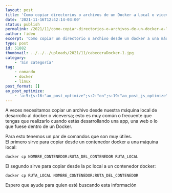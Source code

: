 ```yaml
---
layout: post
title: 'Como copiar directorios o archivos de un Docker a Local o viceversa'
date: '2021-11-16T12:42:14-03:00'
status: publish
permalink: /2021/11/como-copiar-directorios-o-archivos-de-un-docker-a-local-o-viceversa.html
author: fideo
excerpt: 'Como copiar un directorio o archivo desde un docker a una máquina local o de la máquina local a un docker'
type: post
id: 51882
thumbnail: ../../../uploads/2021/11/cabeceraDocker-1.jpg
category:
    - 'Sin categoría'
tag:
    - comando
    - docker
    - linux
post_format: []
ao_post_optimize:
    - 'a:5:{s:16:"ao_post_optimize";s:2:"on";s:19:"ao_post_js_optimize";s:2:"on";s:20:"ao_post_css_optimize";s:2:"on";s:12:"ao_post_ccss";s:2:"on";s:16:"ao_post_lazyload";s:2:"on";}'
---
```


A veces necesitamos copiar un archivo desde nuestra máquina local de desarrollo al docker o viceversa; esto es muy común o frecuente que tengas que realizarlo cuando estás desarrollando una app, una web o lo que fuese dentro de un Docker.

Para esto tenemos un par de comandos que son muy útiles.  
El primero sirve para copiar desde un contenedor docker a una máquina local:

```
docker cp NOMBRE_CONTENEDOR:RUTA_DEL_CONTENEDOR RUTA_LOCAL
```

El segundo sirve para copiar desde la pc local a un contenedor docker:

```
docker cp RUTA_LOCAL NOMBRE_CONTENEDOR:RUTA_DEL_CONTENEDOR
```

Espero que ayude para quien esté buscando esta información
